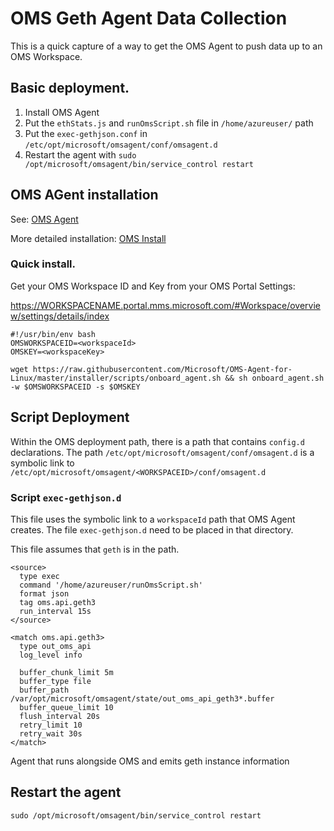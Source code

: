 # OMS Geth Agent Data Collection
This is a quick capture of a way to get the OMS Agent to push data up to an OMS Workspace.


## Basic deployment.

1. Install OMS Agent
2. Put the `ethStats.js` and `runOmsScript.sh` file in `/home/azureuser/` path
3. Put the `exec-gethjson.conf` in `/etc/opt/microsoft/omsagent/conf/omsagent.d`
4. Restart the agent with `sudo /opt/microsoft/omsagent/bin/service_control restart`

## OMS AGent installation

See: [OMS Agent](https://github.com/Microsoft/OMS-Agent-for-Linux)

More detailed installation: [OMS Install](https://github.com/Microsoft/OMS-Agent-for-Linux/blob/OMSAgent-201702-v1.3.1-15/docs/OMS-Agent-for-Linux.md#steps-to-install-the-oms-agent-for-linux)

### Quick install.

Get your OMS Workspace ID and Key from your OMS Portal Settings:

https://WORKSPACENAME.portal.mms.microsoft.com/#Workspace/overview/settings/details/index

```
#!/usr/bin/env bash
OMSWORKSPACEID=<workspaceId>
OMSKEY=<workspaceKey>

wget https://raw.githubusercontent.com/Microsoft/OMS-Agent-for-Linux/master/installer/scripts/onboard_agent.sh && sh onboard_agent.sh -w $OMSWORKSPACEID -s $OMSKEY

```
## Script Deployment
Within the OMS deployment path, there is a path that contains `config.d` declarations.
The path `/etc/opt/microsoft/omsagent/conf/omsagent.d` is a symbolic link to `/etc/opt/microsoft/omsagent/<WORKSPACEID>/conf/omsagent.d`


### Script `exec-gethjson.d`
This file uses the symbolic link to a `workspaceId` path that OMS Agent creates.
The file `exec-gethjson.d` need to be placed in that directory.

This file assumes that `geth` is in the path.

```
<source>
  type exec
  command '/home/azureuser/runOmsScript.sh'
  format json
  tag oms.api.geth3
  run_interval 15s
</source>

<match oms.api.geth3>
  type out_oms_api
  log_level info

  buffer_chunk_limit 5m
  buffer_type file
  buffer_path /var/opt/microsoft/omsagent/state/out_oms_api_geth3*.buffer
  buffer_queue_limit 10
  flush_interval 20s
  retry_limit 10
  retry_wait 30s
</match>

```

Agent that runs alongside OMS and emits geth instance information


## Restart the agent

```
sudo /opt/microsoft/omsagent/bin/service_control restart
```
